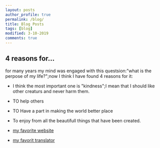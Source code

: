 ```yaml
---
layout: posts
author_profile: true
permalink: /blog/
title: Blog Posts
tags: [blog]
modified: 3-10-2019
comments: true
---
```



## 4 reasons for...
for many years my mind was engaged with this questsion:"what is the perpose of my life?";now I think I have found 4 reasons for it:

- I think the most important one is "kindness";I mean that I should like other creaturs and never harm them.
- TO help others
- TO Have a part in making the world better place
- To enjoy from all the beautifull things that have been created.

- [my favorite website](http://www.google.com)

- [my favorit translator](http://translator.google.com)
 
